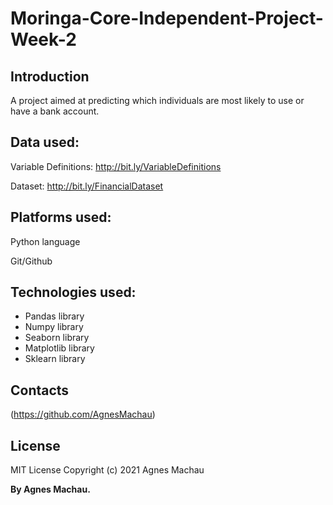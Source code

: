 # Moringa-Core-Independent-Project-Week-2

## Introduction

A project aimed at predicting which individuals are most likely to use or have a bank account.

## Data used:

Variable Definitions: http://bit.ly/VariableDefinitions 

Dataset: http://bit.ly/FinancialDataset 

## Platforms used:
Python language

Git/Github

## Technologies used:
* Pandas library
* Numpy library
* Seaborn library
* Matplotlib library
* Sklearn library

## Contacts

(https://github.com/AgnesMachau)

## License

MIT License Copyright (c) 2021 Agnes Machau

**By Agnes Machau.**



